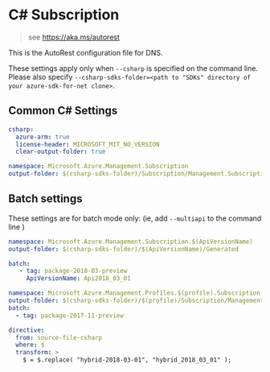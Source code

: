 # C# Subscription

> see https://aka.ms/autorest

This is the AutoRest configuration file for DNS.


These settings apply only when `--csharp` is specified on the command line.
Please also specify `--csharp-sdks-folder=<path to "SDKs" directory of your azure-sdk-for-net clone>`.

## Common C# Settings

``` yaml $(csharp)
csharp:
  azure-arm: true
  license-header: MICROSOFT_MIT_NO_VERSION  
  clear-output-folder: true
```

``` yaml $(csharp) && !$(multiapi) && !$(profile)
namespace: Microsoft.Azure.Management.Subscription
output-folder: $(csharp-sdks-folder)/Subscription/Management.Subscription/Generated
```

## Batch settings
These settings are for batch mode only: (ie, add `--multiapi` to the command line )

``` yaml $(multiapi)
namespace: Microsoft.Azure.Management.Subscription.$(ApiVersionName)
output-folder: $(csharp-sdks-folder)/$(ApiVersionName)/Generated

batch:
   - tag: package-2018-03-preview
     ApiVersionName: Api2018_03_01
```

```yaml $(profile)=='hybrid-2018-03-01'
namespace: Microsoft.Azure.Management.Profiles.$(profile).Subscription
output-folder: $(csharp-sdks-folder)/$(profile)/Subscription/Management.Subscription/Generated
batch:
  - tag: package-2017-11-preview

directive:
  from: source-file-csharp
  where: $
  transform: >
    $ = $.replace( "hybrid-2018-03-01", "hybrid_2018_03_01" );
```